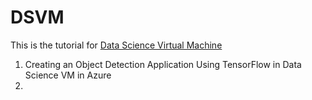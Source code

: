# DSVM
This is the tutorial for [Data Science Virtual Machine](https://azure.microsoft.com/en-us/services/virtual-machines/data-science-virtual-machines/)

1. Creating an Object Detection Application Using TensorFlow in Data Science VM in Azure
2.
